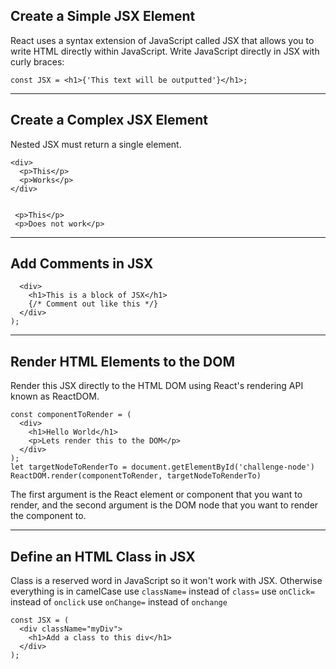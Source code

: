## Create a Simple JSX Element
React uses a syntax extension of JavaScript called JSX that allows you to write HTML directly within JavaScript. Write JavaScript directly in JSX with curly braces:

`const JSX = <h1>{'This text will be outputted'}</h1>;`

---
## Create a Complex JSX Element
Nested JSX must return a single element. 

```
<div>
  <p>This</p>
  <p>Works</p>
</div>


 <p>This</p>
 <p>Does not work</p>
 ```

---
## Add Comments in JSX

```const JSX = (
  <div>
    <h1>This is a block of JSX</h1>
    {/* Comment out like this */}
  </div>
);
```

---
## Render HTML Elements to the DOM
Render this JSX directly to the HTML DOM using React's rendering API known as ReactDOM.

```
const componentToRender = (
  <div>
    <h1>Hello World</h1>
    <p>Lets render this to the DOM</p>
  </div>
);
let targetNodeToRenderTo = document.getElementById('challenge-node') 
ReactDOM.render(componentToRender, targetNodeToRenderTo)
```
The first argument is the React element or component that you want to render, and the second argument is the DOM node that you want to render the component to.

---
## Define an HTML Class in JSX
Class is a reserved word in JavaScript so it won't work with JSX. Otherwise everything is in camelCase
use `className=` instead of `class=`
use `onClick=` instead of `onclick`
use `onChange=` instead of `onchange`

```
const JSX = (
  <div className="myDiv">
    <h1>Add a class to this div</h1>
  </div>
);
```